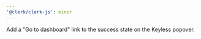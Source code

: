```yaml
---
'@clerk/clerk-js': minor
---
```


Add a "Go to dashboard" link to the success state on the Keyless popover.
